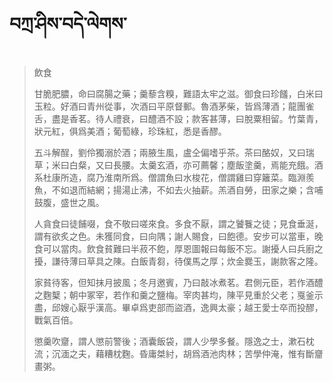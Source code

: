 # བཀྲ་ཤིས་བདེ་ལེགས་
> 飲食
> 
> 甘脆肥膿，命曰腐腸之藥；羹藜含糗，難語太牢之滋。御食曰珍饈，白米曰玉粒。好酒曰青州從事，次酒曰平原督郵。魯酒茅柴，皆爲薄酒；龍團雀舌，盡是香茗。待人禮衰，曰醴酒不設；款客甚薄，曰脫粟相留。竹葉青，狀元紅，俱爲美酒；葡萄綠，珍珠紅，悉是香醪。
> 
> 五斗解酲，劉伶獨溺於酒；兩腋生風，盧仝偏嗜乎茶。茶曰酪奴，又曰瑞草；米曰白粲，又曰長腰。太羹玄酒，亦可薦馨；塵飯塗羹，焉能充餓。酒系杜康所造，腐乃淮南所爲。僧謂魚曰水梭花，僧謂雞曰穿籬菜。臨淵羨魚，不如退而結網；揚湯止沸，不如去火抽薪。羔酒自勞，田家之樂；含哺鼓腹，盛世之風。
> 
> 人貪食曰徒餔啜，食不敬曰嗟來食。多食不厭，謂之饕餮之徒；見食垂涎，謂有欲炙之色。未獲同食，曰向隅；謝人賜食，曰飽德。安步可以當車，晚食可以當肉。飲食貧難曰半菽不飽，厚恩圖報曰每飯不忘。謝擾人曰兵廚之擾，謙待薄曰草具之陳。白飯青芻，待僕馬之厚；炊金爨玉，謝款客之隆。
> 
> 家貧待客，但知抹月披風；冬月邀賓，乃曰敲冰煮茗。君側元臣，若作酒醴之麴櫱；朝中冢宰，若作和羹之鹽梅。宰肉甚均，陳平見重於父老；戛釜示盡，邱嫂心厭乎漢高。畢卓爲吏部而盜酒，逸興太豪；越王愛士卒而投醪，戰氣百倍。
> 
> 懲羹吹齏，謂人懲前警後；酒囊飯袋，謂人少學多餐。隱逸之士，漱石枕流；沉湎之夫，藉糟枕麴。昏庸桀紂，胡爲酒池肉林；苦學仲淹，惟有斷齏畫粥。
>